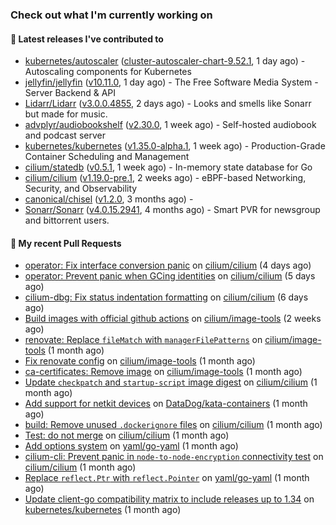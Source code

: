 ### Check out what I'm currently working on

#### 🔭 Latest releases I've contributed to

- [kubernetes/autoscaler](https://github.com/kubernetes/autoscaler) ([cluster-autoscaler-chart-9.52.1](https://github.com/kubernetes/autoscaler/releases/tag/cluster-autoscaler-chart-9.52.1), 1 day ago) - Autoscaling components for Kubernetes
- [jellyfin/jellyfin](https://github.com/jellyfin/jellyfin) ([v10.11.0](https://github.com/jellyfin/jellyfin/releases/tag/v10.11.0), 1 day ago) - The Free Software Media System - Server Backend & API
- [Lidarr/Lidarr](https://github.com/Lidarr/Lidarr) ([v3.0.0.4855](https://github.com/Lidarr/Lidarr/releases/tag/v3.0.0.4855), 2 days ago) - Looks and smells like Sonarr but made for music.
- [advplyr/audiobookshelf](https://github.com/advplyr/audiobookshelf) ([v2.30.0](https://github.com/advplyr/audiobookshelf/releases/tag/v2.30.0), 1 week ago) - Self-hosted audiobook and podcast server
- [kubernetes/kubernetes](https://github.com/kubernetes/kubernetes) ([v1.35.0-alpha.1](https://github.com/kubernetes/kubernetes/releases/tag/v1.35.0-alpha.1), 1 week ago) - Production-Grade Container Scheduling and Management
- [cilium/statedb](https://github.com/cilium/statedb) ([v0.5.1](https://github.com/cilium/statedb/releases/tag/v0.5.1), 1 week ago) - In-memory state database for Go
- [cilium/cilium](https://github.com/cilium/cilium) ([v1.19.0-pre.1](https://github.com/cilium/cilium/releases/tag/v1.19.0-pre.1), 2 weeks ago) - eBPF-based Networking, Security, and Observability
- [canonical/chisel](https://github.com/canonical/chisel) ([v1.2.0](https://github.com/canonical/chisel/releases/tag/v1.2.0), 3 months ago) - 
- [Sonarr/Sonarr](https://github.com/Sonarr/Sonarr) ([v4.0.15.2941](https://github.com/Sonarr/Sonarr/releases/tag/v4.0.15.2941), 4 months ago) - Smart PVR for newsgroup and bittorrent users.

#### 🔨 My recent Pull Requests

- [operator: Fix interface conversion panic](https://github.com/cilium/cilium/pull/42231) on [cilium/cilium](https://github.com/cilium/cilium) (4 days ago)
- [operator: Prevent panic when GCing identities](https://github.com/cilium/cilium/pull/42217) on [cilium/cilium](https://github.com/cilium/cilium) (5 days ago)
- [cilium-dbg: Fix status indentation formatting](https://github.com/cilium/cilium/pull/42199) on [cilium/cilium](https://github.com/cilium/cilium) (6 days ago)
- [Build images with official github actions](https://github.com/cilium/image-tools/pull/404) on [cilium/image-tools](https://github.com/cilium/image-tools) (2 weeks ago)
- [renovate: Replace `fileMatch` with `managerFilePatterns`](https://github.com/cilium/image-tools/pull/394) on [cilium/image-tools](https://github.com/cilium/image-tools) (1 month ago)
- [Fix renovate config](https://github.com/cilium/image-tools/pull/392) on [cilium/image-tools](https://github.com/cilium/image-tools) (1 month ago)
- [ca-certificates: Remove image](https://github.com/cilium/image-tools/pull/390) on [cilium/image-tools](https://github.com/cilium/image-tools) (1 month ago)
- [Update `checkpatch` and `startup-script` image digest](https://github.com/cilium/cilium/pull/41710) on [cilium/cilium](https://github.com/cilium/cilium) (1 month ago)
- [Add support for netkit devices](https://github.com/DataDog/kata-containers/pull/34) on [DataDog/kata-containers](https://github.com/DataDog/kata-containers) (1 month ago)
- [build: Remove unused `.dockerignore` files](https://github.com/cilium/cilium/pull/41629) on [cilium/cilium](https://github.com/cilium/cilium) (1 month ago)
- [Test: do not merge](https://github.com/cilium/cilium/pull/41617) on [cilium/cilium](https://github.com/cilium/cilium) (1 month ago)
- [Add options system](https://github.com/yaml/go-yaml/pull/110) on [yaml/go-yaml](https://github.com/yaml/go-yaml) (1 month ago)
- [cilium-cli: Prevent panic in `node-to-node-encryption` connectivity test](https://github.com/cilium/cilium/pull/41600) on [cilium/cilium](https://github.com/cilium/cilium) (1 month ago)
- [Replace `reflect.Ptr` with `reflect.Pointer`](https://github.com/yaml/go-yaml/pull/102) on [yaml/go-yaml](https://github.com/yaml/go-yaml) (1 month ago)
- [Update client-go compatibility matrix to include releases up to 1.34](https://github.com/kubernetes/kubernetes/pull/133898) on [kubernetes/kubernetes](https://github.com/kubernetes/kubernetes) (1 month ago)

